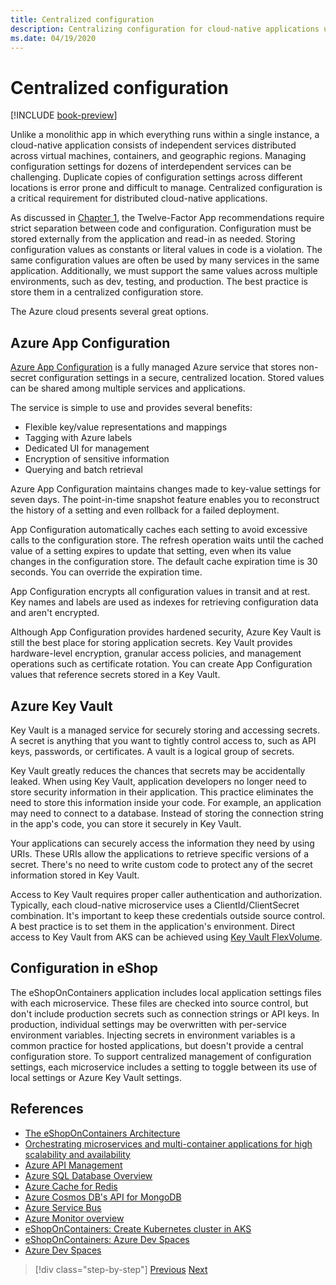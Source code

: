 ```yaml
---
title: Centralized configuration
description: Centralizing configuration for cloud-native applications using Azure App Configuration and AzureKey Vault.
ms.date: 04/19/2020
---
```


# Centralized configuration

[!INCLUDE [book-preview](../../../includes/book-preview.md)]

Unlike a monolithic app in which everything runs within a single instance, a cloud-native application consists of independent services distributed across virtual machines, containers, and geographic regions. Managing configuration settings for dozens of interdependent services can be challenging. Duplicate copies of configuration settings across different locations is error prone and difficult to manage. Centralized configuration is a critical requirement for distributed cloud-native applications.

As discussed in [Chapter 1](introduction.md), the Twelve-Factor App recommendations require strict separation between code and configuration. Configuration must be stored externally from the application and read-in as needed. Storing configuration values as constants or literal values in code is a violation. The same configuration values are often be used by many services in the same application. Additionally, we must support the same values across multiple environments, such as dev, testing, and production. The best practice is store them in a centralized configuration store.

The Azure cloud presents several great options.

## Azure App Configuration

[Azure App Configuration](https://docs.microsoft.com/azure/azure-app-configuration/overview) is a fully managed Azure service that stores non-secret configuration settings in a secure, centralized location. Stored values can be shared among multiple services and applications.
 
The service is simple to use and provides several benefits:

- Flexible key/value representations and mappings
- Tagging with Azure labels
- Dedicated UI for management
- Encryption of sensitive information
- Querying and batch retrieval

Azure App Configuration maintains changes made to key-value settings for seven days. The point-in-time snapshot feature enables you to reconstruct the history of a setting and even rollback for a failed deployment.

App Configuration automatically caches each setting to avoid excessive calls to the configuration store. The refresh operation waits until the cached value of a setting expires to update that setting, even when its value changes in the configuration store. The default cache expiration time is 30 seconds. You can override the expiration time.

App Configuration encrypts all configuration values in transit and at rest. Key names and labels are used as indexes for retrieving configuration data and aren't encrypted.

Although App Configuration provides hardened security, Azure Key Vault is still the best place for storing application secrets. Key Vault provides hardware-level encryption, granular access policies, and management operations such as certificate rotation. You can create App Configuration values that reference secrets stored in a Key Vault.

## Azure Key Vault

Key Vault is a managed service for securely storing and accessing secrets. A secret is anything that you want to tightly control access to, such as API keys, passwords, or certificates. A vault is a logical group of secrets.

Key Vault greatly reduces the chances that secrets may be accidentally leaked. When using Key Vault, application developers no longer need to store security information in their application. This practice eliminates the need to store this information inside your code. For example, an application may need to connect to a database. Instead of storing the connection string in the app's code, you can store it securely in Key Vault.

Your applications can securely access the information they need by using URIs. These URIs allow the applications to retrieve specific versions of a secret. There's no need to write custom code to protect any of the secret information stored in Key Vault.

Access to Key Vault requires proper caller authentication and authorization. Typically, each cloud-native microservice uses a ClientId/ClientSecret combination. It's important to keep these credentials outside source control. A best practice is to set them in  the application's environment. Direct access to Key Vault from AKS can be achieved using [Key Vault FlexVolume](https://github.com/Azure/kubernetes-keyvault-flexvol).

## Configuration in eShop

The eShopOnContainers application includes local application settings files with each microservice. These files are checked into source control, but don't include production secrets such as connection strings or API keys. In production, individual settings may be overwritten with per-service environment variables. Injecting secrets in environment variables is a common practice for hosted applications, but doesn't provide a central configuration store. To support centralized management of configuration settings, each microservice includes a setting to toggle between its use of local settings or Azure Key Vault settings.

## References

- [The eShopOnContainers Architecture](https://github.com/dotnet-architecture/eShopOnContainers/wiki/Architecture)
- [Orchestrating microservices and multi-container applications for high scalability and availability](https://docs.microsoft.com/dotnet/architecture/microservices/architect-microservice-container-applications/scalable-available-multi-container-microservice-applications)
- [Azure API Management](https://docs.microsoft.com/azure/api-management/api-management-key-concepts)
- [Azure SQL Database Overview](https://docs.microsoft.com/azure/sql-database/sql-database-technical-overview)
- [Azure Cache for Redis](https://azure.microsoft.com/services/cache/)
- [Azure Cosmos DB's API for MongoDB](https://docs.microsoft.com/azure/cosmos-db/mongodb-introduction)
- [Azure Service Bus](https://docs.microsoft.com/azure/service-bus-messaging/service-bus-messaging-overview)
- [Azure Monitor overview](https://docs.microsoft.com/azure/azure-monitor/overview)
- [eShopOnContainers: Create Kubernetes cluster in AKS](https://github.com/dotnet-architecture/eShopOnContainers/wiki/Deploy-to-Azure-Kubernetes-Service-(AKS)#create-kubernetes-cluster-in-aks)
- [eShopOnContainers: Azure Dev Spaces](https://github.com/dotnet-architecture/eShopOnContainers/wiki/Azure-Dev-Spaces)
- [Azure Dev Spaces](https://docs.microsoft.com/azure/dev-spaces/about)

>[!div class="step-by-step"]
>[Previous](deploy-eshoponcontainers-azure.md)
>[Next](scale-applications.md)
